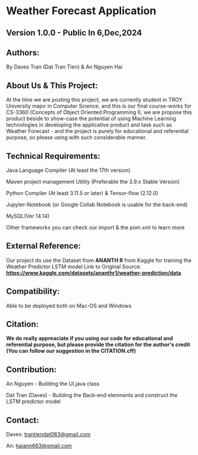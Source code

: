 # Weather Forecast Application
## Version 1.0.0 - Public In 6,Dec,2024
## Authors: 
  By Daves Tran (Dat Tran Tien) & An Nguyen Hai
## About Us & This Project:
  At the time we are posting this project, we are currently student in TROY University major in Computer Science, and this is our final course-works for CS-3360 (Concepts of Object Oriented Programming I), we are propose this product beside to show-case the potential of using Machine Learning technologies in developing the applicative product and task such as Weather Forecast - and the project is purely for educational and referential purpose, so please using with such considerable manner.
## Technical Requirements:
  Java Language Compiler (At least the 17th version)
  
  Maven project management Utility (Preferable the 3.9.x Stable Version)
  
  Python Compiler (At least 3.11.5 or later) & Tensor-flow (2.12.0)
  
  Jupyter-Notebook (or Google Collab Notebook is usable for the back-end)
  
  MySQL(Ver 14.14)
  
  Other frameworks you can check our import & the pom.xml to learn more
## External Reference:
  Our project do use the Dataset from **ANANTH R** from Kaggle for training the Weather Predictor LSTM model 
  Link to Original Source: **https://www.kaggle.com/datasets/ananthr1/weather-prediction/data**
## Compatibility:
  Able to be deployed both on Mac-OS and Windows
## Citation:
**We do really appreaciate if you using our code for educational and referential purpose, but please provide the citation for the author's credit (You can follow our suggestion in the CITATION.cff)**
## Contribution:
  An Nguyen - Building the UI.java class
  
  Dat Tran (Daves) - Building the Back-end elemnents and construct the LSTM predictor model

## Contact:
  Daves: trantiendat083@gmail.com 
  
  An: haiann663@gmail.com
